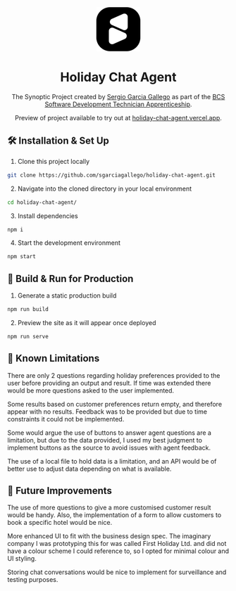 <div align="center">
  <img alt="Logo" src="https://raw.githubusercontent.com/sgarciagallego/v2/master/src/images/icon.svg" width="100">
</div>
<h1 align="center">Holiday Chat Agent</h1>
<p align="center">
  The Synoptic Project created by <a href="https://github.com/sgarciagallego" target="_blank">Sergio Garcia Gallego</a> as part of the <a href="https://www.bcs.org/develop-your-people/develop-your-team-or-organisation/digital-it-apprenticeships-for-your-team/offer-our-apprenticeships-standards/software-development-technician/" target="_blank">BCS Software Development Technician Apprenticeship</a>.
</p>
<p align="center">
  Preview of project available to try out at <a href="https://holiday-chat-agent.vercel.app/" target="_blank">holiday-chat-agent.vercel.app</a>.
</p>

## 🛠 Installation & Set Up

1. Clone this project locally

  ```sh
  git clone https://github.com/sgarciagallego/holiday-chat-agent.git
  ```

2. Navigate into the cloned directory in your local environment

  ```sh
  cd holiday-chat-agent/
  ```

3. Install dependencies

  ```sh
  npm i
  ```

4. Start the development environment

  ```sh
  npm start
  ```

## 🚀 Build & Run for Production

1. Generate a static production build

  ```sh
  npm run build
  ```

2. Preview the site as it will appear once deployed

  ```sh
  npm run serve
  ```

## 🚫 Known Limitations

There are only 2 questions regarding holiday preferences provided to the user before providing an output and result. If time was extended there would be more questions asked to the user implemented.

Some results based on customer preferences return empty, and therefore appear with no results. Feedback was to be provided but due to time constraints it could not be implemented.

Some would argue the use of buttons to answer agent questions are a limitation, but due to the data provided, I used my best judgment to implement buttons as the source to avoid issues with agent feedback.

The use of a local file to hold data is a limitation, and an API would be of better use to adjust data depending on what is available.

## 🔮 Future Improvements

The use of more questions to give a more customised customer result would be handy. Also, the implementation of a form to allow customers to book a specific hotel would be nice.

More enhanced UI to fit with the business design spec. The imaginary company I was prototyping this for was called First Holiday Ltd. and did not have a colour scheme I could reference to, so I opted for minimal colour and UI styling.

Storing chat conversations would be nice to implement for surveillance and testing purposes. 